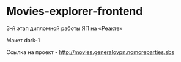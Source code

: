 # Movies-explorer-frontend
3-й этап дипломной работы ЯП на «Реакте»

Макет dark-1

Ссылка на проект - http://movies.generalovpn.nomoreparties.sbs
